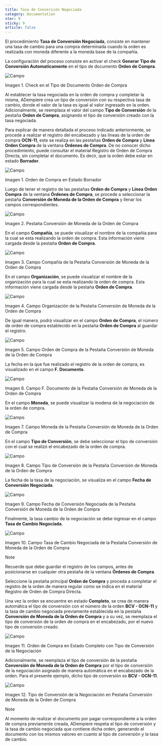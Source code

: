 ```yaml
---
title: Tasa de Conversión Negociada
category: Documentation
star: 9
sticky: 9
article: false
---
```


El procedimiento **Tasa de Conversión Negociada**, consiste en mantener una tasa de cambio para una compra determinada cuando la orden es realizada con moneda diferente a la moneda base de la compañía.

La configuración del proceso consiste en activar el check **Generar Tipo de Conversión Automaticamente** en el tipo de documento **Orden de Compra**.

![Campo](/assets/img/docs/purchase-management/gec-purchase-image87.png)

Imagen 1. Check en el Tipo de Documento Orden de Compra

Al establecer la tasa negociada en la orden de compra y completar la misma, ADempiere crea un tipo de conversión con su respectiva tasa de cambio, donde el valor de la tasa es igual al valor ingresado en la orden. Adicionalmente, se reemplaza el valor del campo **Tipo de Conversión** de la pestaña **Orden de Compra**, asignando el tipo de conversión creado con la tasa negociada.

Para explicar de manera detallada el proceso indicado anteriormente, se procede a realizar el registro del encabezado y las líneas de la orden de compra **OCN-11**, este se realiza en las pestañas **Orden de Compra** y **Línea Orden Compra** de la ventana **Órdenes de Compra**. De no conocer dicho procedimiento, puede consultar el material Registro de Orden de Compra Directa, sin completar el documento. Es decir, que la orden debe estar en estado **Borrador**.

![Campo](/assets/img/docs/purchase-management/gec-purchase-image88.png)

Imagen 1. Orden de Compra en Estado Borrador

Luego de tener el registro de las pestañas **Orden de Compra** y **Línea Orden Compra** de la ventana **Órdenes de Compra**, se procede a seleccionar la pestaña **Conversión de Moneda de la Orden de Compra** y llenar los campos correspondientes.

![Campo](/assets/img/docs/purchase-management/gec-purchase-image89.png)

Imagen 2. Pestaña Conversión de Moneda de la Orden de Compra

En el campo **Compañía**, se puede visualizar el nombre de la compañía para la cual se esta realizando la orden de compra. Esta información viene cargada desde la pestaña **Orden de Compra**.

![Campo](/assets/img/docs/purchase-management/gec-purchase-image90.png)

Imagen 3. Campo Compañía de la Pestaña Conversión de Moneda de la Orden de Compra

En el campo **Organización**, se puede visualizar el nombre de la organización para la cual se esta realizando la orden de compra. Esta información viene cargada desde la pestaña **Orden de Compra**.

![Campo](/assets/img/docs/purchase-management/gec-purchase-image91.png)

Imagen 4. Campo Organización de la Pestaña Conversión de Moneda de la Orden de Compra

De igual manera, podrá visualizar en el campo **Orden de Compra**, el número de orden de compra establecido en la pestaña **Orden de Compra** al guardar el registro.

![Campo](/assets/img/docs/purchase-management/gec-purchase-image92.png)

Imagen 5. Campo Orden de Compra de la Pestaña Conversión de Moneda de la Orden de Compra

La fecha en la que fue realizado el registro de la orden de compra, es visualizado en el campo **F. Documento**.

![Campo](/assets/img/docs/purchase-management/gec-purchase-image93.png)

Imagen 6. Campo F. Documento de la Pestaña Conversión de Moneda de la Orden de Compra

En el campo **Moneda**, se puede visualizar la modena de la negociación de la orden de compra.

![Campo](/assets/img/docs/purchase-management/gec-purchase-image94.png)

Imagen 7. Campo Moneda de la Pestaña Conversión de Moneda de la Orden de Compra

En el campo **Tipo de Conversión**, se debe seleccionar el tipo de conversión con el cual se realizó el encabezado de la orden de compra.

![Campo](/assets/img/docs/purchase-management/gec-purchase-image95.png)

Imagen 8. Campo Tipo de Conversión de la Pestaña Conversión de Moneda de la Orden de Compra

La fecha de la tasa de la negociación, se visualiza en el campo **Fecha de Conversión Negociada**.

![Campo](/assets/img/docs/purchase-management/gec-purchase-image96.png)

Imagen 9. Campo Fecha de Conversión Negociada de la Pestaña Conversión de Moneda de la Orden de Compra

Finalmente, la tasa cambio de la negociación se debe ingresar en el campo **Tasa de Cambio Negociada**.

![Campo](/assets/img/docs/purchase-management/gec-purchase-image97.png)

Imagen 10. Campo Tasa de Cambio Negociada de la Pestaña Conversión de Moneda de la Orden de Compra

Note

Recuerde que debe guardar el registro de los campos, antes de posicionarse en cualquier otra pestaña de la ventana **Órdenes de Compra**.

Seleccione la pestaña principal **Orden de Compra** y proceda a completar el registro de la orden de manera regular como se indica en el material Registro de Orden de Compra Directa.

Una vez la orden se encuentre en estado **Completo**, se crea de manera automática el tipo de conversión con el número de la orden **BCV - OCN-11** y la tasa de cambio negociada previamente establecida en la pestaña **Conversión de Moneda de la Orden de Compra** y a su vez, se reemplaza el tipo de conversión de la orden de compra en el encabezado, por el nuevo tipo de conversión creado.

![Campo](/assets/img/docs/purchase-management/gec-purchase-image998.png)

Imagen 11. Orden de Compra en Estado Completo con Tipo de Conversión de la Negociación

Adicionalmente, se reemplaza el tipo de conversión de la pestaña **Conversión de Moneda de la Orden de Compra** por el tipo de conversión de la negociación asignado de manera automática en el encabezado de la orden. Para el presente ejemplo, dicho tipo de conversión es **BCV - OCN-11**.

![Campo](/assets/img/docs/purchase-management/gec-purchase-image98.png)

Imagen 12. Tipo de Conversión de la Negociación en Pestaña Conversión de Moneda de la Orden de Compra

Note

Al momento de realizar el documento por pagar correspondiente a la orden de compra previamente creada, ADempiere respeta el tipo de conversión y la tasa de cambio negociada que contiene dicha orden, generando el documento con los mismos valores en cuanto al tipo de conversión y la tasa de cambio.